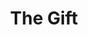 ---
pid: RS54
title: The Gift
location_transcription: FDR Park (South Philly)
zipcode: '19130'
outside_phl: 
neighborhood: Art Museum,Francisville
age: '34'
age_range: 30-39
instagram: 
image_file_name: RS_54.jpg
proposal_transcription: |-
  Large scale replica of //The Gift//, a sculpture created by Man Ray in 1921 of tacks on a flatiron.
  Man Ray was born in South Philly!
topic: Art,Figure
topic_summary: 0, 0
type: Sculpture Statue,Memorial
keywords_other: 
credit: Stacey and Matt
image_labels: 
twitter: 
facebook: 
permalink: "/monuments/rs54/"
layout: item-page
---